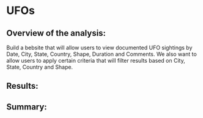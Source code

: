 # UFOs

## Overview of the analysis:
Build a bebsite that will allow users to view documented UFO sightings by Date, City, State, Country, Shape, Duration and Comments.
We also want to allow users to apply certain criteria that will filter results based on City, State, Country and Shape.

## Results:

## Summary:
